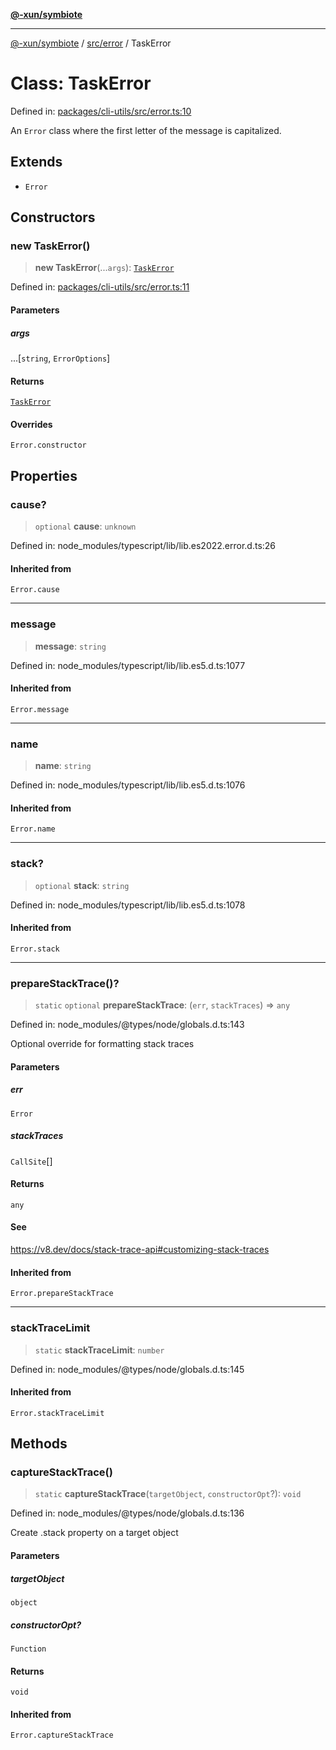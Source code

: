 [**@-xun/symbiote**](../../../README.md)

***

[@-xun/symbiote](../../../README.md) / [src/error](../README.md) / TaskError

# Class: TaskError

Defined in: [packages/cli-utils/src/error.ts:10](https://github.com/Xunnamius/symbiote/blob/baed18cf2f0c1f93d21647c3399a412c1e0a2c32/packages/cli-utils/src/error.ts#L10)

An `Error` class where the first letter of the message is capitalized.

## Extends

- `Error`

## Constructors

### new TaskError()

> **new TaskError**(...`args`): [`TaskError`](TaskError.md)

Defined in: [packages/cli-utils/src/error.ts:11](https://github.com/Xunnamius/symbiote/blob/baed18cf2f0c1f93d21647c3399a412c1e0a2c32/packages/cli-utils/src/error.ts#L11)

#### Parameters

##### args

...\[`string`, `ErrorOptions`\]

#### Returns

[`TaskError`](TaskError.md)

#### Overrides

`Error.constructor`

## Properties

### cause?

> `optional` **cause**: `unknown`

Defined in: node\_modules/typescript/lib/lib.es2022.error.d.ts:26

#### Inherited from

`Error.cause`

***

### message

> **message**: `string`

Defined in: node\_modules/typescript/lib/lib.es5.d.ts:1077

#### Inherited from

`Error.message`

***

### name

> **name**: `string`

Defined in: node\_modules/typescript/lib/lib.es5.d.ts:1076

#### Inherited from

`Error.name`

***

### stack?

> `optional` **stack**: `string`

Defined in: node\_modules/typescript/lib/lib.es5.d.ts:1078

#### Inherited from

`Error.stack`

***

### prepareStackTrace()?

> `static` `optional` **prepareStackTrace**: (`err`, `stackTraces`) => `any`

Defined in: node\_modules/@types/node/globals.d.ts:143

Optional override for formatting stack traces

#### Parameters

##### err

`Error`

##### stackTraces

`CallSite`[]

#### Returns

`any`

#### See

https://v8.dev/docs/stack-trace-api#customizing-stack-traces

#### Inherited from

`Error.prepareStackTrace`

***

### stackTraceLimit

> `static` **stackTraceLimit**: `number`

Defined in: node\_modules/@types/node/globals.d.ts:145

#### Inherited from

`Error.stackTraceLimit`

## Methods

### captureStackTrace()

> `static` **captureStackTrace**(`targetObject`, `constructorOpt`?): `void`

Defined in: node\_modules/@types/node/globals.d.ts:136

Create .stack property on a target object

#### Parameters

##### targetObject

`object`

##### constructorOpt?

`Function`

#### Returns

`void`

#### Inherited from

`Error.captureStackTrace`
